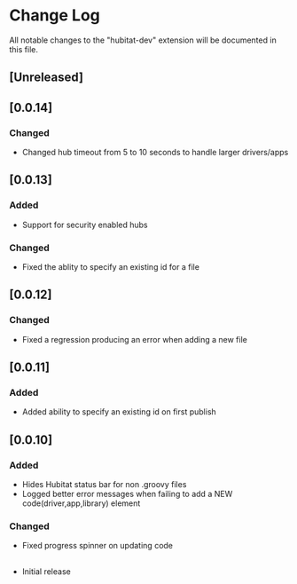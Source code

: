 # Change Log

All notable changes to the "hubitat-dev" extension will be documented in this file.

## [Unreleased]

## [0.0.14]
### Changed
- Changed hub timeout from 5 to 10 seconds to handle larger drivers/apps

## [0.0.13]

### Added
- Support for security enabled hubs
### Changed
- Fixed the ablity to specify an existing id for a file

## [0.0.12]

### Changed
- Fixed a regression producing an error when adding a new file

## [0.0.11]

### Added
- Added ability to specify an existing id on first publish

## [0.0.10]

### Added
- Hides Hubitat status bar for non .groovy files
- Logged better error messages when failing to add a NEW code(driver,app,library) element

### Changed
- Fixed progress spinner on updating code
##
- Initial release